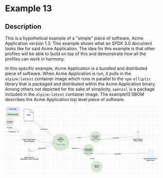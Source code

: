 # Example 13

## Description

This is a hypothetical example of a "simple" piece of software, Acme Application version 1.3. This example shows what an SPDX 3.0 document looks like for said Acme Application. The idea for this example is that other profiles will be able to build on top of this and demonstrate how all the profiles can work in harmony.

In this specific example, Acme Application is a bundled and distributed piece of software. When Acme Application is run, it pulls in the `alpine:latest` container image which runs in parallel to the `npm-elliptic` library that is packaged and distributed within the Acme Application binary. Among others not depicted for the sake of simplicity, `openssl` is a package included in the `alpine:latest` container image. The example13 SBOM describes the Acme Application top level piece of software.

![A diagram of Acme Application](./example13.png "A diagram of Acme Application")
